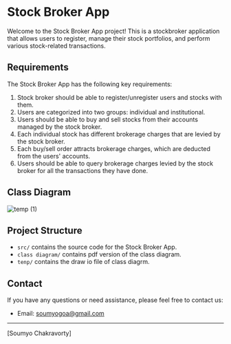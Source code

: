 # Stock Broker App

Welcome to the Stock Broker App project! This is a stockbroker application that allows users to register, manage their stock portfolios, and perform various stock-related transactions.

## Requirements

The Stock Broker App has the following key requirements:

1. Stock broker should be able to register/unregister users and stocks with them.
2. Users are categorized into two groups: individual and institutional.
3. Users should be able to buy and sell stocks from their accounts managed by the stock broker.
4. Each individual stock has different brokerage charges that are levied by the stock broker.
5. Each buy/sell order attracts brokerage charges, which are deducted from the users' accounts.
6. Users should be able to query brokerage charges levied by the stock broker for all the transactions they have done.

## Class Diagram


![temp (1)](https://github.com/soumyo2002/StockBroker/assets/92665254/633d09c1-0da1-4ce8-841f-d08003626581)



## Project Structure

- `src/` contains the source code for the Stock Broker App.
- `class diagram/` contains pdf version of the class diagram.
- `tenp/` contains the draw io file of class diagrm.

## Contact

If you have any questions or need assistance, please feel free to contact us:

- Email: soumyogoa@gmail.com




---

[Soumyo Chakravorty]
